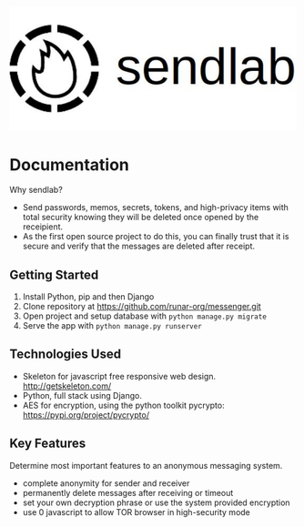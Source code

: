 ![Logo](/banner.jpg)
# Documentation
Why sendlab?
- Send passwords, memos, secrets, tokens, and high-privacy items with total security knowing they will be deleted once opened by the receipient.
- As the first open source project to do this, you can finally trust that it is secure and verify that the messages are deleted after receipt.

## Getting Started

1) Install Python, pip and then Django
2) Clone repository at https://github.com/runar-org/messenger.git
3) Open project and setup database with ``python manage.py migrate``
4) Serve the app with ``python manage.py runserver``

## Technologies Used
* Skeleton for javascript free responsive web design. http://getskeleton.com/
* Python, full stack using Django.
* AES for encryption, using the python toolkit pycrypto: https://pypi.org/project/pycrypto/

## Key Features
Determine most important features to an anonymous messaging system.

* complete anonymity for sender and receiver 
* permanently delete messages after receiving or timeout
* set your own decryption phrase or use the system provided encryption
* use 0 javascript to allow TOR browser in high-security mode

